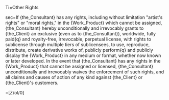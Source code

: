 Ti=Other Rights

sec=If {the_Consultant} has any rights, including without limitation "artist's rights" or "moral rights," in the {Work_Product} which cannot be assigned,  {the_Consultant} hereby unconditionally and irrevocably grants to {the_Client} an exclusive (even as to {the_Consultant}), worldwide, fully paid{q} and royalty-free, irrevocable, perpetual license, with rights to sublicense through multiple tiers of sublicensees, to use, reproduce, distribute, create derivative works of, publicly perform{q} and publicly display the {Work_Product} in any medium or format, whether now known or later developed.  In the event that {the_Consultant} has any rights in the {Work_Product} that cannot be assigned or licensed, {the_Consultant} unconditionally and irrevocably waives the enforcement of such rights, and all claims and causes of action of any kind against {the_Client} or {the_Client}'s customers.

=[Z/ol/0]
